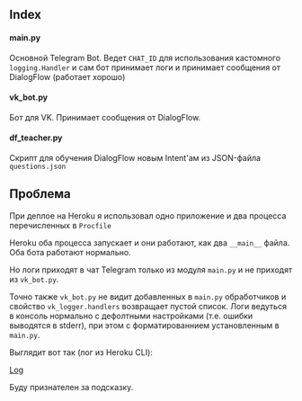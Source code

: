 ## Index

#### main.py
Основной Telegram Bot.
Ведет ```CHAT_ID``` для использования кастомного ```logging.Handler``` и сам бот принимает логи и принимает сообщения от DialogFlow (работает хорошо)

#### vk_bot.py
Бот для VK. Принимает сообщения от DialogFlow.

#### df_teacher.py
Скрипт для обучения DialogFlow новым Intent'ам из JSON-файла ```questions.json```


## Проблема
При деплое на Heroku я использовал одно приложение и два процесса перечисленных в ```Procfile```

Heroku оба процесса запускает и они работают, как два ```__main__``` файла. Оба бота работают нормально.

Но логи приходят в чат Telegram только из модуля ```main.py``` и не приходят из ```vk_bot.py```.

Точно также ```vk_bot.py``` не видит добавленных в ```main.py``` обработчиков и свойство ```vk_logger.handlers``` возвращает пустой список. Логи ведуться в консоль нормально с дефолтными настройками (т.е. ошибки выводятся в stderr), при этом с форматированнием установленным в ```main.py```.

Выглядит вот так (лог из Heroku CLI):

[Log](./images/heroku_cli_logging.png)

Буду признателен за подсказку.
